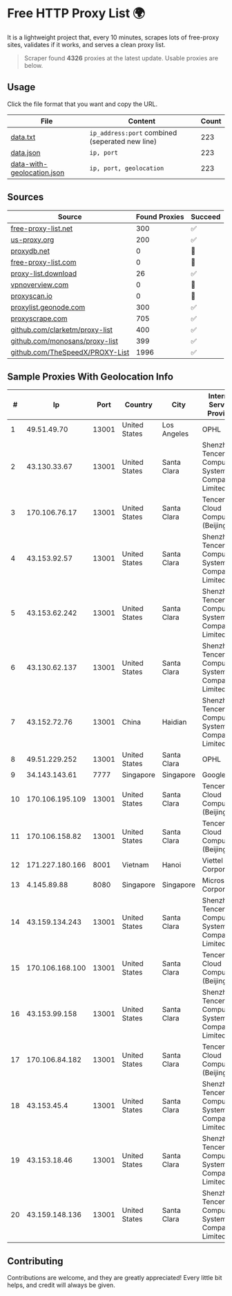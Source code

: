 
# Free HTTP Proxy List 🌍

It is a lightweight project that, every 10 minutes, scrapes lots of free-proxy sites, validates if it works, and serves a clean proxy list.


> Scraper found **4326** proxies at the latest update. Usable proxies are below.

## Usage

Click the file format that you want and copy the URL.


|File|Content|Count|
|----|-------|-----|
|[data.txt](https://raw.githubusercontent.com/themiralay/Proxy-List-World/master/data.txt)|`ip_address:port` combined (seperated new line)|223|
|[data.json](https://raw.githubusercontent.com/themiralay/Proxy-List-World/master/data.json)|`ip, port`|223|
|[data-with-geolocation.json](https://raw.githubusercontent.com/themiralay/Proxy-List-World/master/data-with-geolocation.json)|`ip, port, geolocation`|223|

## Sources

|Source|Found Proxies|Succeed|
|------|-------------|-------|
|[free-proxy-list.net](https://free-proxy-list.net)|300|✅|
|[us-proxy.org](https://www.us-proxy.org)|200|✅|
|[proxydb.net](http://proxydb.net)|0|🚫|
|[free-proxy-list.com](https://free-proxy-list.com/?page=&port=&type%5B%5D=http&type%5B%5D=https&up_time=0&search=Search)|0|🚫|
|[proxy-list.download](https://www.proxy-list.download/HTTP)|26|✅|
|[vpnoverview.com](https://vpnoverview.com/privacy/anonymous-browsing/free-proxy-servers)|0|🚫|
|[proxyscan.io](https://www.proxyscan.io)|0|🚫|
|[proxylist.geonode.com](https://proxylist.geonode.com/api/proxy-list?limit=300&page=1&sort_by=lastChecked&sort_type=desc&protocols=http,https)|300|✅|
|[proxyscrape.com](https://api.proxyscrape.com/v2/?request=displayproxies&protocol=http&timeout=10000&country=all&ssl=all&anonymity=all)|705|✅|
|[github.com/clarketm/proxy-list](https://raw.githubusercontent.com/clarketm/proxy-list/master/proxy-list-raw.txt)|400|✅|
|[github.com/monosans/proxy-list](https://raw.githubusercontent.com/monosans/proxy-list/main/proxies/http.txt)|399|✅|
|[github.com/TheSpeedX/PROXY-List](https://raw.githubusercontent.com/TheSpeedX/PROXY-List/master/http.txt)|1996|✅|


## Sample Proxies With Geolocation Info

|#|Ip|Port|Country|City|Internet Service Provider|
|-|--|----|-------|----|-------------------------|
|1|49.51.49.70|13001|United States|Los Angeles|OPHL|
|2|43.130.33.67|13001|United States|Santa Clara|Shenzhen Tencent Computer Systems Company Limited|
|3|170.106.76.17|13001|United States|Santa Clara|Tencent Cloud Computing (Beijing) Co|
|4|43.153.92.57|13001|United States|Santa Clara|Shenzhen Tencent Computer Systems Company Limited|
|5|43.153.62.242|13001|United States|Santa Clara|Shenzhen Tencent Computer Systems Company Limited|
|6|43.130.62.137|13001|United States|Santa Clara|Shenzhen Tencent Computer Systems Company Limited|
|7|43.152.72.76|13001|China|Haidian|Shenzhen Tencent Computer Systems Company Limited|
|8|49.51.229.252|13001|United States|Santa Clara|OPHL|
|9|34.143.143.61|7777|Singapore|Singapore|Google LLC|
|10|170.106.195.109|13001|United States|Santa Clara|Tencent Cloud Computing (Beijing) Co|
|11|170.106.158.82|13001|United States|Santa Clara|Tencent Cloud Computing (Beijing) Co|
|12|171.227.180.166|8001|Vietnam|Hanoi|Viettel Corporation|
|13|4.145.89.88|8080|Singapore|Singapore|Microsoft Corporation|
|14|43.159.134.243|13001|United States|Santa Clara|Shenzhen Tencent Computer Systems Company Limited|
|15|170.106.168.100|13001|United States|Santa Clara|Tencent Cloud Computing (Beijing) Co|
|16|43.153.99.158|13001|United States|Santa Clara|Shenzhen Tencent Computer Systems Company Limited|
|17|170.106.84.182|13001|United States|Santa Clara|Tencent Cloud Computing (Beijing) Co|
|18|43.153.45.4|13001|United States|Santa Clara|Shenzhen Tencent Computer Systems Company Limited|
|19|43.153.18.46|13001|United States|Santa Clara|Shenzhen Tencent Computer Systems Company Limited|
|20|43.159.148.136|13001|United States|Santa Clara|Shenzhen Tencent Computer Systems Company Limited|



## Contributing

Contributions are welcome, and they are greatly appreciated! Every
little bit helps, and credit will always be given.

